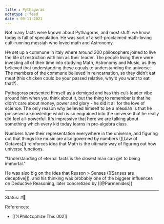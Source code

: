 ```yaml
---
title : Pythagoras
notetype : feed
date : 09-11-2021
---
```



Not many facts were known about Pythagoras, and most stuff. we know today is full of speculation. He was sort of a self-proclaimed math-loving cult-running messiah who loved math and Astronomy.

He set up a commune in italy where around 300 philosophers joined to live the life of restriction with him as their leader. The people living there were investing all of their time into studying Math, Astronomy and Music, as they believed that understanding these equals to understanding the universe. The members of the commune believed in reincarnation, so they didn't eat meat (this chicken could be your passed relative, why'd you want to eat that?).

Pythagoras presented himself as a demigod and has this cult-leader vibe around him when you think about it, but the thing to remember is that he didn't care about money, power and glory - he did it all for the love of science. The only reason why believed himself to be a messiah is that he possesed a knowledge which is so engrained into the universe that he really did feel all-powerful. It's impressive that here we are talking about something which every kid today learns in pre-algebra class.

Numbers have their representation everywhere in the universe, and figuring out that things like music are also governed by numbers ([[Law of Octaves]]) reinforces idea that Math is the ultimate way of figuring out how universe functions. 

"Understanding of eternal facts is the closest man can get to being immortal."

He was also big on the idea that Reason > Senses ([[Senses are deceptive]]), and his thinking was probably one of the biggeer influences on Deductive Reasoning, later concretized by [[@Parmenides]]



-----

Status: #🌱 

References:
- [[%Philozophize This 002]]
